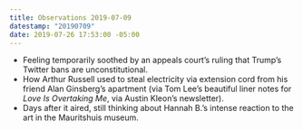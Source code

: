 ```yaml
---
title: Observations 2019-07-09
datestamp: "20190709"
date: 2019-07-26 17:53:00 -05:00
---
```


- Feeling temporarily soothed by an appeals court’s ruling that Trump’s Twitter bans are unconstitutional.
- How Arthur Russell used to steal electricity via extension cord from his friend Alan Ginsberg’s apartment (via Tom Lee’s beautiful liner notes for *Love Is Overtaking Me*, via Austin Kleon’s newsletter).
- Days after it aired, still thinking about Hannah B.’s intense reaction to the art in the Mauritshuis museum.
